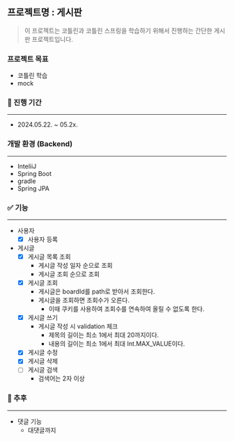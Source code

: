 ## 프로젝트명 : 게시판
> 이 프로젝트는 코틀린과 코틀린 스프링을 학습하기 위해서 진행하는 간단한 게시판 프로젝트입니다.
### 프로젝트 목표
- 코틀린 학습
- mock
### 📆 진행 기간

---
- 2024.05.22. ~ 05.2x.
### 개발 환경 (Backend)

---
- InteliiJ
- Spring Boot
- gradle
- Spring JPA
### ✅ 기능

---
- 사용자
  - [x] 사용자 등록
- 게시글
  - [x] 게시글 목록 조회
    - 게시글 작성 일자 순으로 조회
    - 게시글 조회 순으로 조회
  - [x] 게시글 조회 
    - 게시글은 boardId를 path로 받아서 조회한다.
    - 게시글을 조회하면 조회수가 오른다.
      - 이때 쿠키를 사용하여 조회수를 연속하여 올릴 수 없도록 한다.
  - [x] 게시글 쓰기
    - 게시글 작성 시 validation 체크
      - 제목의 길이는 최소 1에서 최대 20까지이다.
      - 내용의 길이는 최소 1에서 최대 Int.MAX_VALUE이다.
  - [x] 게시글 수정
  - [x] 게시글 삭제
  - [ ] 게시글 검색
    - 검색어는 2자 이상

### 🧂 추후

---
- 댓글 기능 
  - 대댓글까지 